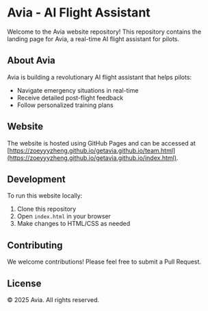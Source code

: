 # Avia - AI Flight Assistant

Welcome to the Avia website repository! This repository contains the landing page for Avia, a real-time AI flight assistant for pilots.

## About Avia

Avia is building a revolutionary AI flight assistant that helps pilots:
- Navigate emergency situations in real-time
- Receive detailed post-flight feedback
- Follow personalized training plans

## Website

The website is hosted using GitHub Pages and can be accessed at [https://zoeyyyzheng.github.io/getavia.github.io/team.html](https://zoeyyyzheng.github.io/getavia.github.io/index.html).

## Development

To run this website locally:
1. Clone this repository
2. Open `index.html` in your browser
3. Make changes to HTML/CSS as needed

## Contributing

We welcome contributions! Please feel free to submit a Pull Request.

## License

© 2025 Avia. All rights reserved.
